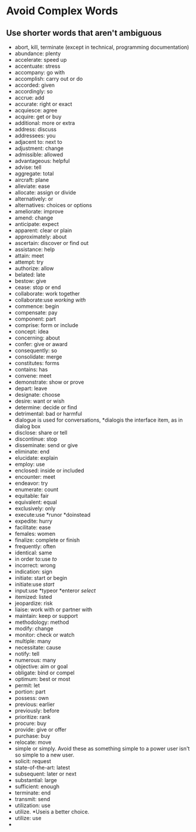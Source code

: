 Avoid Complex Words 
==================

Use shorter words that aren't ambiguous
----------------------------------------------------

* abort, kill, terminate (except in technical, programming documentation)
* abundance: plenty
* accelerate: speed up
* accentuate: stress
* accompany: go with
* accomplish: carry out or do
* accorded: given
* accordingly: so
* accrue: add
* accurate: right or exact
* acquiesce: agree
* acquire: get or buy
* additional: more or extra
* address: discuss
* addressees: you
* adjacent to: next to
* adjustment: change
* admissible: allowed
* advantageous: helpful
* advise: tell
* aggregate: total
* aircraft: plane
* alleviate: ease
* allocate: assign or divide
* alternatively: or
* alternatives: choices or options
* ameliorate: improve
* amend: change
* anticipate: expect
* apparent: clear or plain
* approximately: about
* ascertain: discover or find out
* assistance: help
* attain: meet
* attempt: try
* authorize: allow
* belated: late
* bestow: give
* cease: stop or end
* collaborate: work together
* collaborate:use *working with*
* commence: begin
* compensate: pay
* component: part
* comprise: form or include
* concept: idea
* concerning: about
* confer: give or award
* consequently: so
* consolidate: merge
* constitutes: forms
* contains: has
* convene: meet
* demonstrate: show or prove
* depart: leave
* designate: choose
* desire: want or wish
* determine: decide or find
* detrimental: bad or harmful
* dialogue is used for conversations, *dialogis the interface item, as in dialog box
* disclose: share or tell
* discontinue: stop
* disseminate: send or give
* eliminate: end
* elucidate: explain
* employ: use
* enclosed: inside or included
* encounter: meet
* endeavor: try
* enumerate: count
* equitable: fair
* equivalent: equal
* exclusively: only
* execute:use *runor *doinstead
* expedite: hurry
* facilitate: ease
* females: women
* finalize: complete or finish
* frequently: often
* identical: same
* in order to:use *to*
* incorrect: wrong
* indication: sign
* initiate: start or begin
* initiate:use *start*
* input:use *typeor *enteror *select*
* itemized: listed
* jeopardize: risk
* liaise: work with or partner with
* maintain: keep or support
* methodology: method
* modify: change
* monitor: check or watch
* multiple: many
* necessitate: cause
* notify: tell
* numerous: many
* objective: aim or goal
* obligate: bind or compel
* optimum: best or most
* permit: let
* portion: part
* possess: own
* previous: earlier
* previously: before
* prioritize: rank
* procure: buy
* provide: give or offer
* purchase: buy
* relocate: move
* simple or simply. Avoid these as something simple to a power user isn't so simple to a new user.
* solicit: request
* state-of-the-art: latest
* subsequent: later or next
* substantial: large
* sufficient: enough
* terminate: end
* transmit: send
* utilization: use
* utilize. *Useis a better choice. 
* utilize: use
* 

